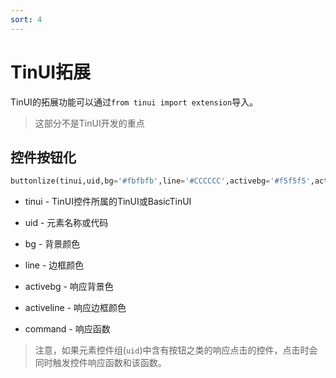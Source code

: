 ```yaml
---
sort: 4
---
```

# TinUI拓展

TinUI的拓展功能可以通过`from tinui import extension`导入。

> 这部分不是TinUI开发的重点

## 控件按钮化

```python
buttonlize(tinui,uid,bg='#fbfbfb',line='#CCCCCC',activebg='#f5f5f5',activeline='#e5e5e5',command=None)
```

- tinui - TinUI控件所属的TinUI或BasicTinUI

- uid - 元素名称或代码

- bg - 背景颜色

- line - 边框颜色

- activebg - 响应背景色

- activeline - 响应边框颜色

- command - 响应函数

> 注意，如果元素控件组(`uid`)中含有按钮之类的响应点击的控件，点击时会同时触发控件响应函数和该函数。

